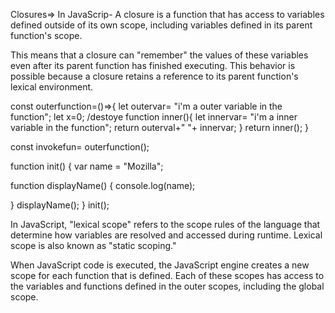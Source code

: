 <!-- ---------------------------------Closures---------------------------------------------------------------->
Closures=> In JavaScrip- A closure is a function that has access to variables defined outside of its own scope, including variables defined in its parent function's scope.

This means that a closure can "remember" the values of these variables even after its parent function has finished executing. This behavior is possible because a closure retains a reference to its parent function's lexical environment.

const outerfunction=()=>{
    let outervar= "i'm a outer variable in the function";
    let x=0;  /destoye
    function inner(){
        let innervar= "i'm a inner variable in the function";
        return outerval+" "+ innervar;
    }
    return inner();
}


const invokefun= outerfunction();
<!-- it will return the inner function   -->
function init() {
  var name = "Mozilla";
  <!-- name is a local variable created by init -->
  function displayName() {
      console.log(name);
    <!-- // displayName() is the inner function, that forms the closure-->
   <!-- // use variable declared in the parent function  -->
  }
  displayName();
}
init();

<!-- ---------------------------------Lexical Scope---------------------------------------------------------------->
In JavaScript, "lexical scope" refers to the scope rules of the language that determine how variables are resolved and accessed during runtime. Lexical scope is also known as "static scoping."

When JavaScript code is executed, the JavaScript engine creates a new scope for each function that is defined. Each of these scopes has access to the variables and functions defined in the outer scopes, including the global scope.